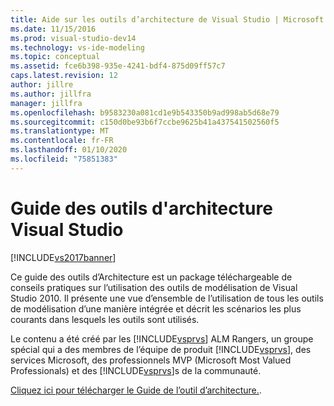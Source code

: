 ```yaml
---
title: Aide sur les outils d’architecture de Visual Studio | Microsoft Docs
ms.date: 11/15/2016
ms.prod: visual-studio-dev14
ms.technology: vs-ide-modeling
ms.topic: conceptual
ms.assetid: fce6b398-935e-4241-bdf4-875d09ff57c7
caps.latest.revision: 12
author: jillre
ms.author: jillfra
manager: jillfra
ms.openlocfilehash: b9583230a081cd1e9b543350b9ad998ab5d68e79
ms.sourcegitcommit: c150d0be93b6f7ccbe9625b41a437541502560f5
ms.translationtype: MT
ms.contentlocale: fr-FR
ms.lasthandoff: 01/10/2020
ms.locfileid: "75851383"
---
```

# <a name="visual-studio-architecture-tooling-guidance"></a>Guide des outils d'architecture Visual Studio
[!INCLUDE[vs2017banner](../includes/vs2017banner.md)]

Ce guide des outils d’Architecture est un package téléchargeable de conseils pratiques sur l’utilisation des outils de modélisation de Visual Studio 2010. Il présente une vue d’ensemble de l’utilisation de tous les outils de modélisation d’une manière intégrée et décrit les scénarios les plus courants dans lesquels les outils sont utilisés.

 Le contenu a été créé par les [!INCLUDE[vsprvs](../includes/vsprvs-md.md)] ALM Rangers, un groupe spécial qui a des membres de l’équipe de produit [!INCLUDE[vsprvs](../includes/vsprvs-md.md)], des services Microsoft, des professionnels MVP (Microsoft Most Valued Professionals) et des [!INCLUDE[vsprvs](../includes/vsprvs-md.md)]s de la communauté.

 [Cliquez ici pour télécharger le Guide de l’outil d’architecture.](https://archive.codeplex.com/?p=vsarchitectureguide).
